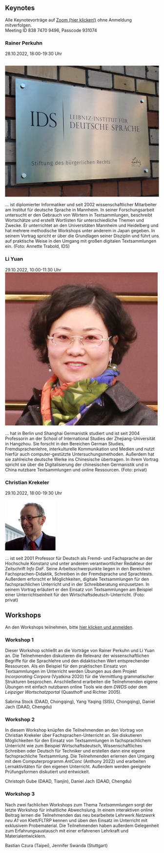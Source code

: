 ## Keynotes

<div>
Alle Keynotevorträge auf <a href="https://us06web.zoom.us/j/83874709496?pwd=TExWTm53UkNSUnFBU2lpVzN3NnRPdz09">Zoom (hier klicken!)</a> ohne Anmeldung mitverfolgen.<br>
<emph>Meeting ID</emph> 838 7470 9496, <emph>Passcode</emph> 931074
</div>

### Rainer Perkuhn

<div class="containerImgBio">

  <emph>28.10.2022, 18:00-19:30 Uhr</emph> 
  
  <br>
  
  <div>
    <img src='images/img_ids.jpg' class='portrait'>
  </div>

  <p class="bio">
  ... ist diplomierter Informatiker und seit 2002 wissenschaftlicher Mitarbeiter am Institut für deutsche Sprache in Mannheim. In seiner Forschungsarbeit untersucht er den Gebrauch von Wörtern in Textsammlungen, beschreibt Wortschätze und erstellt Wortlisten für unterschiedliche Themen und Zwecke. Er unterrichtet an den Universitäten Mannheim und Heidelberg und hat mehrere methodische Workshops unter anderem in Japan gegeben. In seinem Vortrag spricht er über die Grundlagen seiner Disziplin und führt uns auf praktische Weise in den Umgang mit großen digitalen Textsammlungen ein. (Foto: Annette Trabold, IDS)
  </p>
</div>

### Li Yuan

<div class="containerImgBio">
  <emph>29.10.2022, 10:00-11:30 Uhr</emph><br>

  <div>
    <img src='images/img_li.jpg' class='portrait'>
  </div>
  
  <p class="bio">
  ... hat in Berlin und Shanghai Germanistik studiert und ist seit 2004 Professorin an der School of International Studies der Zhejiang-Universität in Hangzhou. Sie forscht in den Bereichen German Studies, Fremdsprachenlehre, interkulturelle Kommunikation und Medien und nutzt hierfür auch computer-gestützte Untersuchungsmethoden. Außerdem hat sie zahlreiche deutsche Werke ins Chinesische übertragen. In ihrem Vortrag spricht sie über die Digitalisierung der chinesischen Germanistik und in China nutzbare Textsammlungen und online Ressourcen. (Foto: privat)
  </p>
</div>

### Christian Krekeler

<div class="containerImgBio">

  <emph>29.10.2022, 18:00-19:30 Uhr</emph><br>


  <div>
    <img src='images/img_krekeler.jpg' class='portrait'>
  </div>
  
  <p class="bio">
  ... ist seit 2001 Professor für Deutsch als Fremd- und Fachsprache an der Hochschule Konstanz und unter anderem verantwortlicher Redakteur der Zeitschrift <i>Info DaF</i>. Seine Arbeitsschwerpunkte liegen in den Bereichen Fachsprachen-Didaktik, Schreiben in der Fremdsprache und Sprachtests. Außerdem erforscht er Möglichkeiten, digitale Textsammlungen für den fachsprachlichen Unterricht und in der Schreibberatung einzusetzen. In seinem Vortrag erläutert er den Einsatz von Textsammlungen am Beispiel einer Unterrichtseinheit für den Wirtschaftsdeutsch-Unterricht. (Foto: privat)
  </p>
</div>

## Workshops

<div>
An den Workshops teilnehmen, bitte <a href="registration.html">hier klicken und anmelden</a>.
</div>

### Workshop 1

Dieser Workshop schließt an die Vorträge von Rainer Perkuhn und Li Yuan an. Die Teilnehmenden diskutieren die Relevanz der wissenschaftlichen Begriffe für die Sprachlehre und den didaktischen Wert entsprechender Ressourcen. Als ein Beispiel für den praktischen Einsatz von Textsammlungen im Unterricht werden Übungen aus dem Projekt *Incorporating Corpora* (Vyatkina 2020) für die Vermittlung grammatischer Strukturen besprochen. Anschließend erarbeiten die Teilnehmenden eigene Übungen mit einfach nutzbaren online Tools wie dem *DWDS* oder dem *Leipziger Wortschatzportal* (Quasthoff und Richter 2005). 

Sabrina Stock (DAAD, Chongqing), Yang Yaqing (SISU, Chongqing), Daniel Jach (DAAD, Chengdu)  

### Workshop 2

In diesem Workshop knüpfen die Teilnehmenden an den Vortrag von Christian Krekeler über Fachsprachen-Unterricht an. Sie diskutieren Möglichkeiten für den Einsatz von Textsammlungen in fachsprachlichem Unterricht wie zum Beispiel Wirtschaftsdeutsch, Wissenschaftliches Schreiben oder Deutsch für Techniker und erstellen dann eine eigene fachsprachliche Textsammlung. Die Teilnehmenden erlernen den Umgang mit dem Computerprogramm *AntConc* (Anthony 2022) und erarbeiten Lernaktivitäten für den eigenen Unterricht. Außerdem werden geeignete Prüfungsformen diskutiert und entwickelt. 

Christoph Gube (DAAD, Tianjin), Daniel Jach (DAAD, Chengdu)

### Workshop 3

Nach zwei fachlichen Workshops zum Thema *Textsammlungen* sorgt der letzte Workshop für inhaltliche Abwechslung. In einem interaktiven online Beitrag lernen die Teilnehmenden das neu bearbeitete Lehrwerk *Netzwerk neu A1* von Klett/FLTRP kennen und üben den Einsatz im Unterricht mit exklusivem Probematerial. Die Teilnehmenden haben außerdem Gelegenheit zum Erfahrungsaustausch mit einer erfahrenen Lehrkraft und Materialentwicklern. 

Bastian Czura (Taipei), Jennifer Swanda (Stuttgart)
